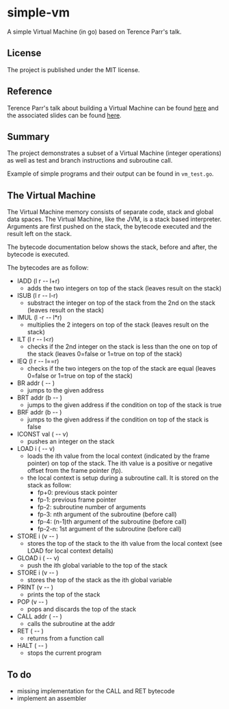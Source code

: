 # simple-vm

A simple Virtual Machine (in go) based on Terence Parr's talk.

## License

The project is published under the MIT license.

## Reference

Terence Parr's talk about building a Virtual Machine can be found
[here](https://www.youtube.com/watch?v=OjaAToVkoTw)
and the associated slides can be found [here](https://www.slideshare.net/parrt/how-to-build-a-virtual-machine).

## Summary

The project demonstrates a subset of a Virtual Machine (integer operations)
as well as test and branch instructions and subroutine call.

Example of simple programs and their output can be found in `vm_test.go`.

## The Virtual Machine

The Virtual Machine memory consists of separate code, stack and global data spaces.
The Virtual Machine, like the JVM, is a stack based interpreter. Arguments are first
pushed on the stack, the bytecode executed and the result left on the stack.

The bytecode documentation below shows the stack, before and after, the bytecode
is executed.

The bytecodes are as follow:

- IADD (l r -- l+r)
    - adds the two integers on top of the stack (leaves result on the stack)
- ISUB (l r -- l-r)
	- substract the integer on top of the stack from the 2nd on the stack (leaves result on the stack)
- IMUL (l -r -- l*r)
    - multiplies the 2 integers on top of the stack (leaves result on the stack)
- ILT (l r -- l<r)
    - checks if the 2nd integer on the stack is less than the one on top of the stack (leaves 0=false or 1=true on top of the stack)
- IEQ (l r -- l==r)
    - checks if the two integers on the top of the stack are equal (leaves 0=false or 1=true on top of the stack)
- BR addr ( -- )
    - jumps to the given address
- BRT addr (b -- )
    - jumps to the given address if the condition on top of the stack is true
- BRF addr (b -- )
    - jumps to the given address if the condition on top of the stack is false
- ICONST val ( -- v)
    - pushes an integer on the stack
- LOAD i ( -- v)
    - loads the ith value from the local context (indicated by the frame pointer) on top of the stack. The ith value is a positive or negative offset from the frame pointer (fp).
    - the local context is setup during a subroutine call. It is stored on the stack as follow:
        - fp+0: previous stack pointer
        - fp-1: previous frame pointer
        - fp-2: subroutine number of arguments
        - fp-3: nth argument of the subroutine (before call)
        - fp-4: (n-1)th argument of the subroutine (before call)
        - fp-2-n: 1st argument of the subroutine (before call)
- STORE i (v -- )
    - stores the top of the stack to the ith value from the local context (see LOAD for local context details)
- GLOAD i ( -- v)
    - push the ith global variable to the top of the stack
- STORE i (v -- )
    - stores the top of the stack as the ith global variable
- PRINT (v -- )
    - prints the top of the stack
- POP (v -- )
    - pops and discards the top of the stack
- CALL addr ( -- )
    - calls the subroutine at the addr
- RET ( -- )
    - returns from a function call
- HALT ( -- )
    - stops the current program

## To do

- missing implementation for the CALL and RET bytecode
- implement an assembler




